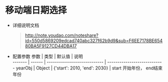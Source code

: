 # 移动端日期选择
+ 详细说明文档
    > http://note.youdao.com/noteshare?id=550d5869209edcad740abc327f62b9d9&sub=F6EE7178BE65480BA5F9127CD44DBA17
+ 配置参数
     参数    | 类型   | 默认值                       | 说明                         
     ------- | ------ | ---------------------------- | ---------------------------- 
     yearObj | Object | {'start': 2010, 'end': 2030} | start 开始年份， end结束年份 